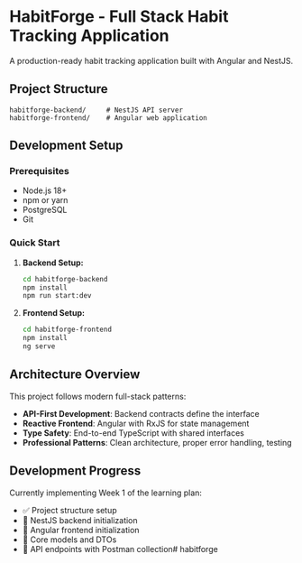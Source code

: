 # HabitForge - Full Stack Habit Tracking Application

A production-ready habit tracking application built with Angular and NestJS.

## Project Structure

```
habitforge-backend/     # NestJS API server
habitforge-frontend/    # Angular web application
```

## Development Setup

### Prerequisites
- Node.js 18+ 
- npm or yarn
- PostgreSQL
- Git

### Quick Start

1. **Backend Setup:**
   ```bash
   cd habitforge-backend
   npm install
   npm run start:dev
   ```

2. **Frontend Setup:**
   ```bash
   cd habitforge-frontend  
   npm install
   ng serve
   ```

## Architecture Overview

This project follows modern full-stack patterns:

- **API-First Development**: Backend contracts define the interface
- **Reactive Frontend**: Angular with RxJS for state management
- **Type Safety**: End-to-end TypeScript with shared interfaces
- **Professional Patterns**: Clean architecture, proper error handling, testing

## Development Progress

Currently implementing Week 1 of the learning plan:
- ✅ Project structure setup
- 🚧 NestJS backend initialization  
- 🚧 Angular frontend initialization
- 🚧 Core models and DTOs
- 🚧 API endpoints with Postman collection#   h a b i t f o r g e  
 